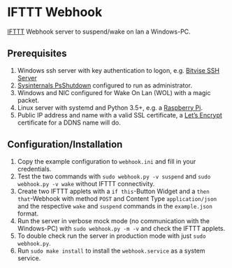 # IFTTT Webhook
[IFTTT](https://ifttt.com/) Webhook server to suspend/wake on lan a Windows-PC.

## Prerequisites

1. Windows ssh server with key authentication to logon, e.g. [Bitvise SSH Server](https://www.bitvise.com/winsshd)
2. [Sysinternals PsShutdown](https://docs.microsoft.com/en-us/sysinternals/downloads/psshutdown) configured to run as administrator.
3. Windows and NIC configured for Wake On Lan (WOL) with a magic packet.
4. Linux server with systemd and Python 3.5+, e.g. a [Raspberry Pi](https://www.raspberrypi.org/learning/hardware-guide/components/raspberry-pi/).
5. Public IP address and name with a valid SSL certificate, a [Let’s Encrypt](https://letsencrypt.org/)  certificate for a DDNS name will do.


## Configuration/Installation

1. Copy the example configuration to `webhook.ini` and fill in your credentials.
2. Test the two commands with `sudo webhook.py -v suspend` and `sudo webhook.py -v wake` without IFTTT connectivity.
3. Create two IFTTT applets with a `if this`-Button Widget and a `then that`-Webhook with method `POST` and Content Type `application/json` and the respective `wake` and `suspend` commands in the `example.json` format.
4. Run the server in verbose mock mode (no communication with the Windows-PC) with `sudo webhook.py -m -v` and check the IFTTT applets.
5. To double check run the server in production mode with just `sudo webhook.py`.
6. Run `sudo make install` to install the `webhook.service` as a system service.

